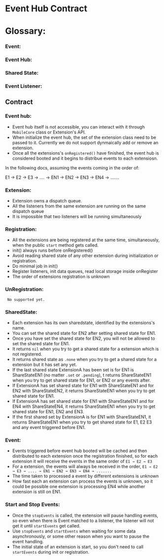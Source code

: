 # Event Hub Contract

# Glossary:

### Event:

### Event Hub:

### Shared State:

### Event Listener:

## Contract


### Event hub:
- Event hub itself is not accessible, you can interact with it through `MobileCore` class or Extension's API.
- When initialize the event hub, the set of the extension class need to be passed to it. Currently we do not support dynmaically add or remove an extension. 
- Once all the extensions's `onRegistered()` have finished, the event hub is considered booted and it begins to distribue events to each extensiosn.

In the following docs, assuming the events coming in the order of:

E1 → E2 → E3 → .... → EN1 → EN2 → EN3 → EN4 → .......

### Extension:

- Extension owns a dispatch queue.
- All the listeners from the same extension are running on the same dispatch queue
- It is impossible that two listeners will be running simultaneously

### Registration:

- All the extensions are being registered at the same time, simultaneously, when the public `start` method gets called.
- init() always runs before onRegistered()
- Avoid reading shared state of any other extension during initialization or registration.
- Do minimal job in init()
- Register listeners, init data queues, read local storage inside onRegister
- The order of extensions registration is unknown

### UnRegistration:

     No supported yet.

### SharedState:

- Each extension has its own sharedstate, identified by the extensions's name.
- You can set the shared state for EN2 after setting shared state for EN1.
- Once you have set the shared state for EN2, you will not be allowed to set the shared state for EN1.
- It returns `nil` when you try to get a shared state for a extension which is not registered.
- It returns shared state as `.none` when you try to get a shared state for a extension but it has set any yet.
- If the last shared state ExtensionA has been set is for EN1 is ShareStateEN1 (no matter `.set` or `.pending`), t returns ShareStateEN1 when you try to get shared state for EN1, or EN2 or any events after.
- If ExtensionA has set shared state for EN1 with ShareStateEN1 and for EN2 with ShareStateEN2, it returns ShareStateEN1 when you try to get shared state for EN1.
- If ExtensionA has set shared state for EN1 with ShareStateEN1 and for EN4 with ShareStateEN4, it returns ShareStateEN1 when you try to get shared state for EN1, EN2 and EN3.
- If the first shared set by ExtensionA is for EN1 with ShareStateEN1, it returns ShareStateEN1 when you try to get shared state for E1, E2 E3 and any event triggered before EN1.


### Event:

- Events triggered before event hub booted will be cached and then distributed to each extension once the registration finished, so for each extension it will receive the events in the same order of `E1 → E2 → E3`
- For a extension, the events will always be received in the order, `E1 → E2 → E3 → .... → EN1 → EN2 → EN3 → EN4 → .......`
- The time taken to processed a event by different extensions is unknown
- How fast each an extension can process the events is unknown, so it could be possible one extension is processing EN4 while another extension is still on EN1.

### Start and Stop Events:

- Once the `stopEvents` is called, the extension will pause handling events, so even when there is Event matched to a listener, the listener will not get it until `startEvents` get called.
- Use `stopEvents` and `startEvents` when waiting for some data asynchronously, or some other reason when you want to pause the event handling.
- The initial state of an extension is start, so you don't need to call `startEvents`  during init or registration.